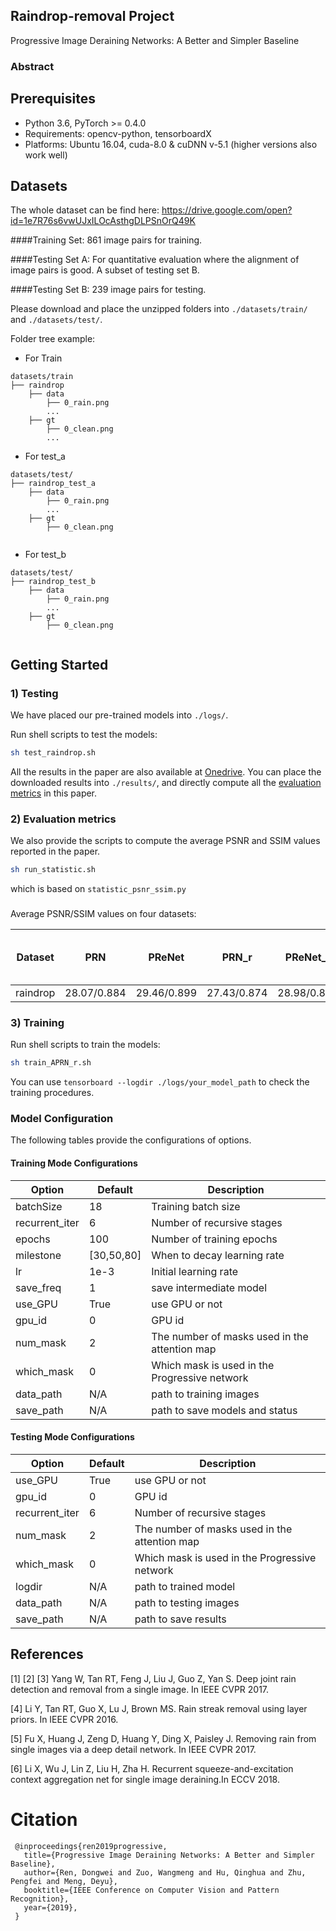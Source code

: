 ## Raindrop-removal Project 

Progressive Image Deraining Networks: A Better and Simpler Baseline 


### Abstract

## Prerequisites
- Python 3.6, PyTorch >= 0.4.0 
- Requirements: opencv-python, tensorboardX
- Platforms: Ubuntu 16.04, cuda-8.0 & cuDNN v-5.1 (higher versions also work well)



## Datasets
The whole dataset can be find here:
https://drive.google.com/open?id=1e7R76s6vwUJxILOcAsthgDLPSnOrQ49K

####Training Set:
861 image pairs for training.

####Testing Set A:
For quantitative evaluation where the alignment of image pairs is good. A subset of testing set B.

####Testing Set B:
239 image pairs for testing.

Please download and place the unzipped folders into `./datasets/train/` and  `./datasets/test/`. 

Folder tree example:
* For Train 
```
datasets/train
├── raindrop 
    ├── data
        ├── 0_rain.png
        ...
    ├── gt
        ├── 0_clean.png
        ...
```
* For test_a
```
datasets/test/
├── raindrop_test_a 
    ├── data
        ├── 0_rain.png
        ...
    ├── gt
        ├── 0_clean.png
 
```
* For test_b 
```
datasets/test/
├── raindrop_test_b 
    ├── data
        ├── 0_rain.png
        ...
    ├── gt
        ├── 0_clean.png
 
```

## Getting Started

### 1) Testing

We have placed our pre-trained models into `./logs/`. 

Run shell scripts to test the models:
```bash
sh test_raindrop.sh      
```
All the results in the paper are also available at [Onedrive]().
You can place the downloaded results into `./results/`, and directly compute all the [evaluation metrics](store_eval_dir/) in this paper.  

### 2) Evaluation metrics

We also provide the scripts to compute the average PSNR and SSIM values reported in the paper.
```bash
sh run_statistic.sh 
```
which is based on `statistic_psnr_ssim.py`
###
Average PSNR/SSIM values on four datasets:

Dataset    | PRN       |PReNet     |PRN_r      |PReNet_r   |Qian et al.[1] |Ours
-----------|-----------|-----------|-----------|-----------|-----------|-----------
raindrop   |28.07/0.884|29.46/0.899|27.43/0.874|28.98/0.892|x/x|x/x

### 3) Training

Run shell scripts to train the models:
```bash
sh train_APRN_r.sh  
```
You can use `tensorboard --logdir ./logs/your_model_path` to check the training procedures. 

### Model Configuration

The following tables provide the configurations of options. 

#### Training Mode Configurations

Option                 |Default        | Description
-----------------------|---------------|------------
batchSize              | 18            | Training batch size
recurrent_iter         | 6             | Number of recursive stages
epochs                 | 100           | Number of training epochs
milestone              | [30,50,80]    | When to decay learning rate
lr                     | 1e-3          | Initial learning rate
save_freq              | 1             | save intermediate model
use_GPU                | True          | use GPU or not
gpu_id                 | 0             | GPU id
num_mask               | 2             | The number of masks used in the attention map
which_mask             | 0             | Which mask is used in the Progressive network
data_path              | N/A           | path to training images
save_path              | N/A           | path to save models and status           

#### Testing Mode Configurations

Option                 |Default           | Description
-----------------------|------------------|------------
use_GPU                | True             | use GPU or not
gpu_id                 | 0                | GPU id
recurrent_iter         | 6                | Number of recursive stages
num_mask               | 2                | The number of masks used in the attention map
which_mask             | 0                | Which mask is used in the Progressive network
logdir                 | N/A              | path to trained model
data_path              | N/A              | path to testing images
save_path              | N/A              | path to save results

## References
[1]
[2]
[3] Yang W, Tan RT, Feng J, Liu J, Guo Z, Yan S. Deep joint rain detection and removal from a single image. In IEEE CVPR 2017.

[4] Li Y, Tan RT, Guo X, Lu J, Brown MS. Rain streak removal using layer priors. In IEEE CVPR 2016.

[5] Fu X, Huang J, Zeng D, Huang Y, Ding X, Paisley J. Removing rain from single images via a deep detail network. In IEEE CVPR 2017.

[6] Li X, Wu J, Lin Z, Liu H, Zha H. Recurrent squeeze-and-excitation context aggregation net for single image deraining.In ECCV 2018.


# Citation

```
 @inproceedings{ren2019progressive,
   title={Progressive Image Deraining Networks: A Better and Simpler Baseline},
   author={Ren, Dongwei and Zuo, Wangmeng and Hu, Qinghua and Zhu, Pengfei and Meng, Deyu},
   booktitle={IEEE Conference on Computer Vision and Pattern Recognition},
   year={2019},
 }
 ```
